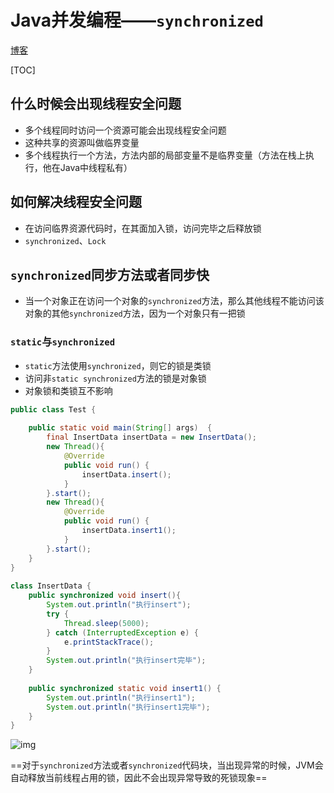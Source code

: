 # Java并发编程——`synchronized`

[博客](http://www.cnblogs.com/dolphin0520/p/3923737.html)

[TOC]

## 什么时候会出现线程安全问题

* 多个线程同时访问一个资源可能会出现线程安全问题
* 这种共享的资源叫做临界变量
* 多个线程执行一个方法，方法内部的局部变量不是临界变量（方法在栈上执行，他在Java中线程私有）

## 如何解决线程安全问题

* 在访问临界资源代码时，在其面加入锁，访问完毕之后释放锁
* `synchronized`、`Lock`

## `synchronized`同步方法或者同步快

* 当一个对象正在访问一个对象的`synchronized`方法，那么其他线程不能访问该对象的其他`synchronized`方法，因为一个对象只有一把锁

### `static`与`synchronized` 

* `static`方法使用`synchronized`，则它的锁是类锁
* 访问非`static synchronized`方法的锁是对象锁
* 对象锁和类锁互不影响

```java
public class Test {
 
    public static void main(String[] args)  {
        final InsertData insertData = new InsertData();
        new Thread(){
            @Override
            public void run() {
                insertData.insert();
            }
        }.start(); 
        new Thread(){
            @Override
            public void run() {
                insertData.insert1();
            }
        }.start();
    }  
}
 
class InsertData { 
    public synchronized void insert(){
        System.out.println("执行insert");
        try {
            Thread.sleep(5000);
        } catch (InterruptedException e) {
            e.printStackTrace();
        }
        System.out.println("执行insert完毕");
    }
     
    public synchronized static void insert1() {
        System.out.println("执行insert1");
        System.out.println("执行insert1完毕");
    }
}
```

![img](../img/192113596129599.png)

==对于`synchronized`方法或者`synchronized`代码块，当出现异常的时候，JVM会自动释放当前线程占用的锁，因此不会出现异常导致的死锁现象==